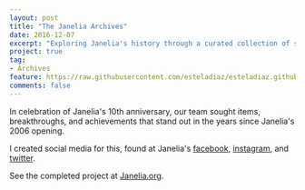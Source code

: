 ```yaml
---
layout: post
title: "The Janelia Archives"
date: 2016-12-07
excerpt: "Exploring Janelia's history through a curated collection of scientific and cultural reference points."
project: true
tag:
- Archives
feature: https://raw.githubusercontent.com/esteladiaz/esteladiaz.github.io/master/assets/img/archives.jpg
comments: false
---
```


In celebration of Janelia's 10th anniversary, our team sought items, breakthroughs, and achievements that stand out in the years since Janelia's 2006 opening.

I created social media for this, found at Janelia's [facebook](https://www.facebook.com/HHMIJRC/), [instagram](https://www.instagram.com/hhmijanelia/), and [twitter](https://twitter.com/HHMIJanelia).

See the completed project at [Janelia.org](https://www.janelia.org/janelia-archives).
